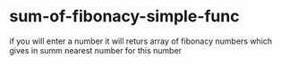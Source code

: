 # sum-of-fibonacy-simple-func
if you will enter a number it will returs array of fibonacy numbers which gives in summ nearest number for this number
